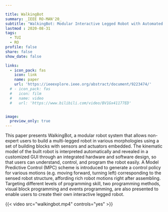 ```yaml
---

title: WalkingBot
summary: _IEEE RO-MAN'20_
subtitle: "WalkingBot: Modular Interactive Legged Robot with Automated Structure Sensing and Motion Planning -- _IEEE RO-MAN'20_"
lastmod : 2020-08-31
tags:
  - TUI
  - RO
profile: false
share: false
show_date: false

links:
  - icon_pack: fas
    icon: link
    name: paper
    url: 'https://ieeexplore.ieee.org/abstract/document/9223474/'
  # - icon_pack: fas
  #   icon: film
  #   name: video
  #   url: 'https://www.bilibili.com/video/BV1Gx41177ED'


image: 
  preview_only: true
---
```

This paper presents WalkingBot, a modular robot system that allows non-expert users to build a multi-legged robot in various morphologies using a set of building blocks with sensors and actuators embedded. The kinematic model of the built robot is interpreted automatically and revealed in a customized GUI through an integrated hardware and software design, so that users can understand, control, and program the robot easily. A Model Predictive Control (MPC) scheme is introduced to generate a control policy for various motions (e.g. moving forward, turning left) corresponding to the sensed robot structure, affording rich robot motions right after assembling. Targeting different levels of programming skill, two programming methods, visual block programming and events programming, are also presented to enable users to create their own interactive legged robot.

{{< video src="walkingbot.mp4" controls="yes" >}}